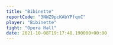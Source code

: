 ```yaml
---
title: "Bibinette"
reportCode: "3NWZ9pcKAbYPfqxC"
player: "Bibinette"
fight: "Opera Hall"
date: 2021-10-08T19:17:48.190000+00:00
---
```

